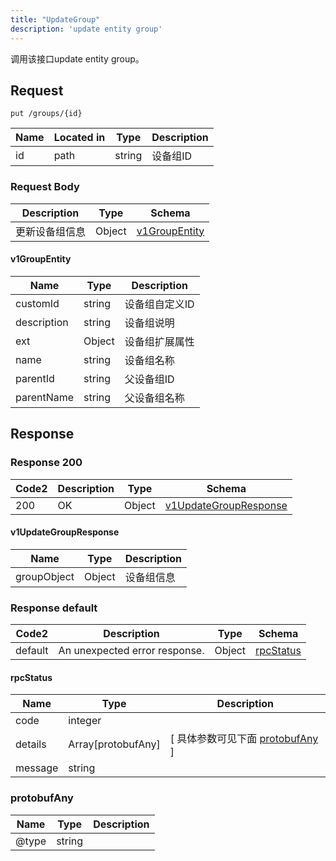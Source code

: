 ```yaml
---
title: "UpdateGroup"
description: 'update entity group'
---
```



调用该接口update entity group。



## Request


```
put /groups/{id}
```



| Name | Located in | Type | Description | 
| ---- | ---------- | ----------- | ----------- | 
| id | path | string | 设备组ID |  





### Request Body


 
| Description | Type | Schema |
| ----------- | ------ | ------ |
| 更新设备组信息 | Object | [v1GroupEntity](#v1GroupEntity) |

#### v1GroupEntity

| Name | Type | Description | 
| ---- | ---- | ----------- |     
| customId | string | 设备组自定义ID |      
| description | string | 设备组说明 |     
| ext | Object | 设备组扩展属性   |      
| name | string | 设备组名称 |      
| parentId | string | 父设备组ID |      
| parentName | string | 父设备组名称 |   


  
     
   
     
   
    
          
     
   
     
   
     
   
     
 
 





## Response



### Response  200

 
| Code2 | Description | Type | Schema |
| ---- | ----------- | ------ | ------ |
| 200 | OK | Object | [v1UpdateGroupResponse](#v1UpdateGroupResponse) |

#### v1UpdateGroupResponse

| Name | Type | Description | 
| ---- | ---- | ----------- |    
| groupObject | Object | 设备组信息   |   


  
    
          
     
 
 


 


### Response  default

 
| Code2 | Description | Type | Schema |
| ---- | ----------- | ------ | ------ |
| default | An unexpected error response. | Object | [rpcStatus](#rpcStatus) |

#### rpcStatus

| Name | Type | Description | 
| ---- | ---- | ----------- |     
| code | integer |  |          
| details | Array[protobufAny] |  [ 具体参数可见下面 [protobufAny](#protobufAny) ] |       
| message | string |  |   


  
     
   
       
         
### protobufAny
| Name | Type | Description | 
| ---- | ---- | ----------- |     
| @type | string |  |   


  
     
 
 


          
     
   
     
 
 


 


